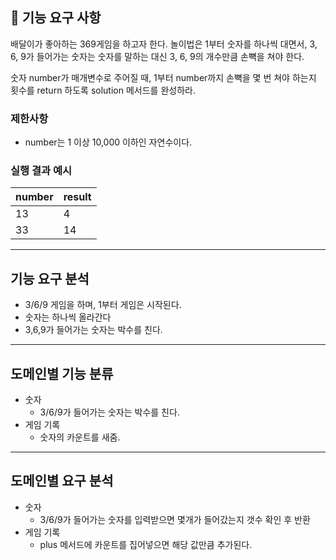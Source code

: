 ## 🚀 기능 요구 사항

배달이가 좋아하는 369게임을 하고자 한다. 놀이법은 1부터 숫자를 하나씩 대면서, 3, 6, 9가 들어가는 숫자는 숫자를 말하는 대신 3, 6, 9의 개수만큼 손뼉을 쳐야 한다.

숫자 number가 매개변수로 주어질 때, 1부터 number까지 손뼉을 몇 번 쳐야 하는지 횟수를 return 하도록 solution 메서드를 완성하라.

### 제한사항

- number는 1 이상 10,000 이하인 자연수이다.

### 실행 결과 예시

| number | result |
| --- | --- |
| 13 | 4 |
| 33 | 14 |
***
##  기능 요구 분석
- 3/6/9 게임을 하며, 1부터 게임은 시작된다.
- 숫자는 하나씩 올라간다
- 3,6,9가 들어가는 숫자는 박수를 친다.
***
## 도메인별 기능 분류
- 숫자 
  - 3/6/9가 들어가는 숫자는 박수를 친다.
- 게임 기록
  - 숫자의 카운트를 새줌.
***
## 도메인별 요구 분석
- 숫자
  - 3/6/9가 들어가는 숫자를 입력받으면 몇개가 들어갔는지 갯수 확인 후 반환
- 게임 기록
  - plus 메서드에 카운트를 집어넣으면 해당 값만큼 추가된다.
